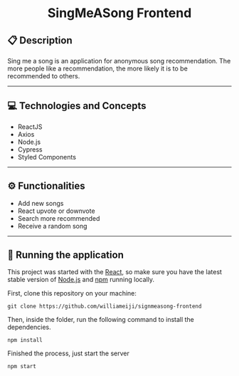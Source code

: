 # <p align = "center"> SingMeASong Frontend </p>

<div align="center">
</div>

## :clipboard: Description

Sing me a song is an application for anonymous song recommendation. The more people like a recommendation, the more likely it is to be recommended to others.

---

## :computer: Technologies and Concepts

- ReactJS
- Axios
- Node.js
- Cypress
- Styled Components

---

## :gear: Functionalities

- Add new songs
- React upvote or downvote
- Search more recommended
- Receive a random song

---

## 🏁 Running the application

This project was started with the [React](reactjs.org), so make sure you have the latest stable version of [Node.js](https://nodejs.org/en/download/) and [npm](https://www.npmjs.com/) running locally.

First, clone this repository on your machine:

```
git clone https://github.com/williameiji/signmeasong-frontend
```

Then, inside the folder, run the following command to install the dependencies.

```
npm install
```

Finished the process, just start the server

```
npm start
```
